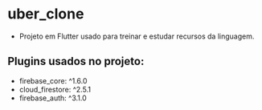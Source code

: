 # uber_clone

- Projeto em Flutter usado para treinar e estudar recursos da linguagem.

## Plugins usados no projeto:

- firebase_core: ^1.6.0
- cloud_firestore: ^2.5.1
- firebase_auth: ^3.1.0